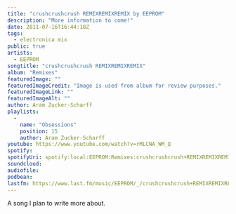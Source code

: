 ```yaml
---
title: "crushcrushcrush REMIXREMIXREMIX by EEPROM"
description: "More information to come!"
date: 2011-07-16T16:44:18Z
tags:
  - electronica mix
public: true
artists:
  - EEPROM
songtitle: "crushcrushcrush REMIXREMIXREMIX"
album: "Remixes"
featuredImage: ""
featuredImageCredit: "Image is used from album for review purposes."
featuredImageLink: ""
featuredImageAlt: ""
author: Aram Zucker-Scharff
playlists:
  -
    name: "Obsessions"
    position: 15
    author: Aram Zucker-Scharff
youtube: https://www.youtube.com/watch?v=rMLCNA_WM_Q
spotify: 
spotifyUri: spotify:local:EEPROM:Remixes:crushcrushcrush+REMIXREMIXREMIX:215
soundcloud:
audiofile:
podbean:
lastfm: https://www.last.fm/music/EEPROM/_/crushcrushcrush+REMIXREMIXREMIX
---
```


A song I plan to write more about.
		